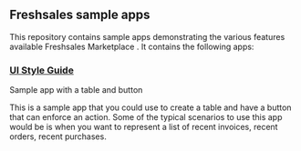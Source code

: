 ## Freshsales sample apps 
This repository contains sample apps demonstrating the various features available Freshsales Marketplace . It contains the following apps:

### [UI Style Guide](https://github.com/freshdesk/marketplace-sample-apps/tree/master/Freshsales/ui_style_guide)

Sample app with a table and button

This is a sample app that you could use to create a table and have a button that can enforce an action. Some of the typical scenarios to use this app would be is when you want to represent a list of recent invoices, recent orders, recent purchases.
